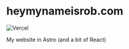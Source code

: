 # heymynameisrob.com

![Vercel](https://vercelbadge.vercel.app/api/heymynamiesrob/website-25?style=plastic)

My website in Astro (and a bit of React)
